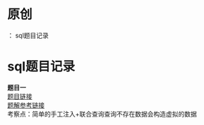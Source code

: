 # 原创
：  sql题目记录

# sql题目记录

**题目一**<br/> [题目链接](https://buuoj.cn/challenges#%5BGXYCTF2019%5DBabySQli)<br/> [题解参考链接](https://www.jianshu.com/p/034cfa61a305)<br/> 考察点：简单的手工注入+联合查询查询不存在数据会构造虚拟的数据
